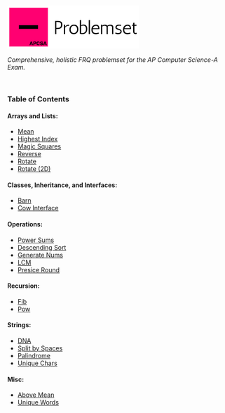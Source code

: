 <img src="https://raw.githubusercontent.com/hershyz/apcsa-problemset/main/logo.png"/>
<p><i>Comprehensive, holistic FRQ problemset for the AP Computer Science-A Exam.</i></p>

<br/>

<h3>Table of Contents</h3>
<h4>Arrays and Lists:</h4>
<ul>
  <li><a href="https://github.com/hershyz/apcsa-problemset/tree/main/Arrays%20and%20Lists/Mean">Mean</a></li>
  <li><a href="https://github.com/hershyz/apcsa-problemset/tree/main/Arrays%20and%20Lists/highestIndex">Highest Index</a></li>
  <li><a href="https://github.com/hershyz/apcsa-problemset/tree/main/Arrays%20and%20Lists/magicSquares">Magic Squares</a></li>
  <li><a href="https://github.com/hershyz/apcsa-problemset/tree/main/Arrays%20and%20Lists/reverse">Reverse</a></li>
  <li><a href="https://github.com/hershyz/apcsa-problemset/tree/main/Arrays%20and%20Lists/rotate">Rotate</a></li>
  <li><a href="https://github.com/hershyz/apcsa-problemset/tree/main/Arrays%20and%20Lists/rotate2d">Rotate (2D)</a></li>
</ul>

<h4>Classes, Inheritance, and Interfaces:</h4>
<ul>
  <li><a href="https://github.com/hershyz/apcsa-problemset/tree/main/Classes%2C%20Inheritance%2C%20and%20Interfaces/Barn">Barn</a></li>
  <li><a href="https://github.com/hershyz/apcsa-problemset/tree/main/Classes%2C%20Inheritance%2C%20and%20Interfaces/Cow%20Interface">Cow Interface</a></li>
</ul>

<h4>Operations:</h4>
<ul>
  <li><a href="https://github.com/hershyz/apcsa-problemset/tree/main/Operations/PowerSums">Power Sums</a></li>
  <li><a href="https://github.com/hershyz/apcsa-problemset/tree/main/Operations/descendingSort">Descending Sort</a></li>
  <li><a href="https://github.com/hershyz/apcsa-problemset/tree/main/Operations/generateNums">Generate Nums</a></li>
  <li><a href="https://github.com/hershyz/apcsa-problemset/tree/main/Operations/lcm">LCM</a></li>
  <li><a href="https://github.com/hershyz/apcsa-problemset/tree/main/Operations/preciseRound">Presice Round</a></li>
</ul>

<h4>Recursion:</h4>
<ul>
  <li><a href="https://github.com/hershyz/apcsa-problemset/tree/main/Recursion/Fib">Fib</a></li>
  <li><a href="https://github.com/hershyz/apcsa-problemset/tree/main/Recursion/Pow">Pow</a></li>
</ul>

<h4>Strings:</h4>
<ul>
  <li><a href="https://github.com/hershyz/apcsa-problemset/tree/main/Strings/DNA">DNA</a></li>
  <li><a href="https://github.com/hershyz/apcsa-problemset/tree/main/Strings/SplitBySpaces">Split by Spaces</a></li>
  <li><a href="https://github.com/hershyz/apcsa-problemset/tree/main/Strings/palindrome">Palindrome</a></li>
  <li><a href="https://github.com/hershyz/apcsa-problemset/tree/main/Strings/uniqueChars">Unique Chars</a></li>
</ul>

<h4>Misc:</h4>
<ul>
  <li><a href="https://github.com/hershyz/apcsa-problemset/tree/main/Misc/aboveMean">Above Mean</a></li>
  <li><a href="https://github.com/hershyz/apcsa-problemset/tree/main/Misc/uniqueWords">Unique Words</a></li>
</ul>
